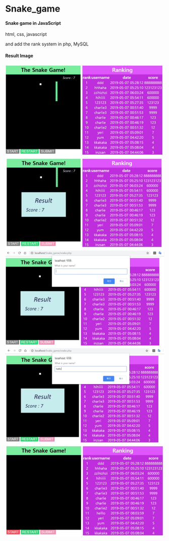 # Snake_game
#### Snake game in JavaScript

html, css, javascript

and add the rank system in php, MySQL



#### Result Image

![snakegame1](./screenshot/snakegame1.JPG)
![snakegame2](./screenshot/snakegame2.JPG)
![snakegame3](./screenshot/snakegame3.JPG)
![snakegame4](./screenshot/snakegame4.JPG)
![snakegame5](./screenshot/snakegame5.JPG)

